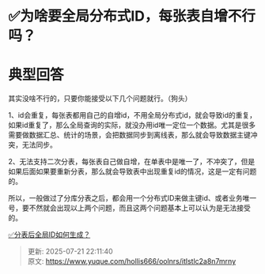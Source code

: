 # ✅为啥要全局分布式ID，每张表自增不行吗？

# 典型回答


其实没啥不行的，只要你能接受以下几个问题就行。（狗头）



1、id会重复，每张表都用自己的自增id，不用全局分布式id，就会导致id的重复，如果id重复了，那么全局查询的实际，就没办用id唯一定位一个数据。尤其是很多需要做数据汇总、统计的场景，会把数据同步到离线表，那么就会导致数据主键冲突，无法同步。



2、无法支持二次分表，每张表自己做自增，在单表中是唯一了，不冲突了，但是如果后面如果要重新分表，那么就会导致表中出现重复id的情况，这是一定有问题的。



所以，一般做过了分库分表之后，都会用一个分布式ID来做主键id、或者业务唯一号，要不然就会出现以上两个问题，而且这两个问题基本上可以认为是无法接受的。



[✅分表后全局ID如何生成？](https://www.yuque.com/hollis666/oolnrs/glyv4twwk6bfs6dr)



> 更新: 2025-07-21 22:11:40  
> 原文: <https://www.yuque.com/hollis666/oolnrs/itlstlc2a8n7mrny>